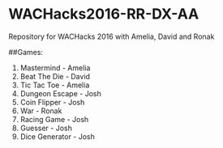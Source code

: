 # WACHacks2016-RR-DX-AA
Repository for WACHacks 2016 with Amelia, David and Ronak

##Games:

1. Mastermind - Amelia
2. Beat The Die - David
3. Tic Tac Toe - Amelia
4. Dungeon Escape - Josh
5. Coin Flipper - Josh
6. War - Ronak
7. Racing Game - Josh
8. Guesser - Josh
9. Dice Generator - Josh
